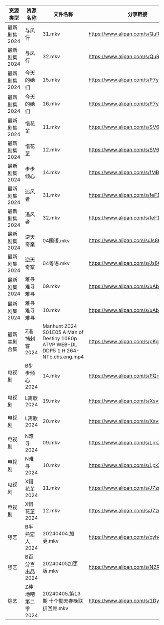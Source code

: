 | 资源类型     | 资源名称        | 文件名称                                                                                | 分享链接                                 | 更新时间                |
| -------- | ----------- | ----------------------------------------------------------------------------------- | ------------------------------------ | ------------------- |
| 最新剧集2024 | 与凤行         | 31.mkv                                                                              | https://www.alipan.com/s/QuRPxFXoR8o | 2024-04-05 00:07:50 |
| 最新剧集2024 | 与凤行         | 32.mkv                                                                              | https://www.alipan.com/s/QuRPxFXoR8o | 2024-04-05 00:07:50 |
| 最新剧集2024 | 今天的她们       | 15.mkv                                                                              | https://www.alipan.com/s/P7yPoP3DzPW | 2024-04-05 00:07:52 |
| 最新剧集2024 | 今天的她们       | 16.mkv                                                                              | https://www.alipan.com/s/P7yPoP3DzPW | 2024-04-05 00:07:52 |
| 最新剧集2024 | 惜花芷         | 11.mkv                                                                              | https://www.alipan.com/s/SV6VU42fxe1 | 2024-04-05 14:07:17 |
| 最新剧集2024 | 惜花芷         | 12.mkv                                                                              | https://www.alipan.com/s/SV6VU42fxe1 | 2024-04-05 14:07:17 |
| 最新剧集2024 | 步步倾心        | 14.mkv                                                                              | https://www.alipan.com/s/fMBrNrd19jH | 2024-04-05 14:07:21 |
| 最新剧集2024 | 追风者         | 31.mkv                                                                              | https://www.alipan.com/s/feF1C7yCtvC | 2024-04-05 00:08:01 |
| 最新剧集2024 | 追风者         | 32.mkv                                                                              | https://www.alipan.com/s/feF1C7yCtvC | 2024-04-05 00:08:01 |
| 最新剧集2024 | 逆天奇案        | 04国语.mkv                                                                            | https://www.alipan.com/s/Js866GGyhK9 | 2024-04-05 00:08:03 |
| 最新剧集2024 | 逆天奇案        | 04粤语.mkv                                                                            | https://www.alipan.com/s/Js866GGyhK9 | 2024-04-05 00:08:03 |
| 最新剧集2024 | 难寻难寻难寻      | 09.mkv                                                                              | https://www.alipan.com/s/uAbk8nGVFAW | 2024-04-05 14:07:27 |
| 最新剧集2024 | 难寻难寻难寻      | 10.mkv                                                                              | https://www.alipan.com/s/uAbk8nGVFAW | 2024-04-05 14:07:26 |
| 最新美剧合集   | Z追捕刺客2024   | Manhunt 2024 S01E05 A Man of Destiny 1080p ATVP WEB-DL DDP5 1 H 264-NTb.chs.eng.mp4 | https://www.alipan.com/s/pKgh4oZhx3t | 2024-04-05 14:06:17 |
| 电视剧      | B步步倾心2024   | 14.mkv                                                                              | https://www.alipan.com/s/PQr6VqXP1pv | 2024-04-05 14:05:06 |
| 电视剧      | L离歌2024     | 19.mkv                                                                              | https://www.alipan.com/s/Xsv9y886bC2 | 2024-04-05 14:05:35 |
| 电视剧      | L离歌2024     | 20.mkv                                                                              | https://www.alipan.com/s/Xsv9y886bC2 | 2024-04-05 14:05:35 |
| 电视剧      | N难寻2024     | 09.mkv                                                                              | https://www.alipan.com/s/LpkZvEaQ2AH | 2024-04-05 14:05:42 |
| 电视剧      | N难寻2024     | 10.mkv                                                                              | https://www.alipan.com/s/LpkZvEaQ2AH | 2024-04-05 14:05:42 |
| 电视剧      | X惜花芷2024    | 11.mkv                                                                              | https://www.alipan.com/s/J7zmSZZvrmn | 2024-04-05 14:05:53 |
| 电视剧      | X惜花芷2024    | 12.mkv                                                                              | https://www.alipan.com/s/J7zmSZZvrmn | 2024-04-05 14:05:53 |
| 综艺       | B半熟恋人2024   | 20240404.加更.mkv                                                                     | https://www.alipan.com/s/cyh8UPQtN4p | 2024-04-05 00:06:54 |
| 综艺       | B百分百出品2024  | 20240405加更版.mkv                                                                     | https://www.alipan.com/s/N2RcoMVTDZC | 2024-04-05 14:06:29 |
| 综艺       | Z种地吧第二季2024 | 20240405.第13期 十个勤天春晚联排回顾.mkv                                                        | https://www.alipan.com/s/1DyAWe9bo96 | 2024-04-05 14:07:05 |
